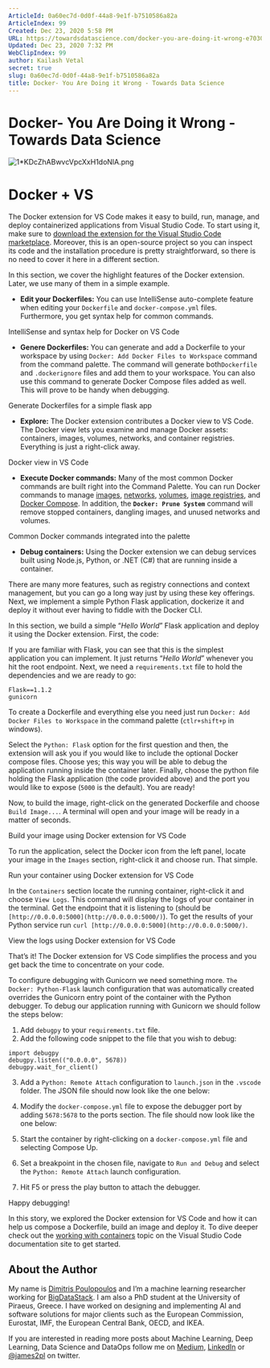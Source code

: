 ```yaml
---
ArticleId: 0a60ec7d-0d0f-44a8-9e1f-b7510586a82a
ArticleIndex: 99
Created: Dec 23, 2020 5:58 PM
URL: https://towardsdatascience.com/docker-you-are-doing-it-wrong-e703075dd67b
Updated: Dec 23, 2020 7:32 PM
WebClipIndex: 99
author: Kailash Vetal
secret: true
slug: 0a60ec7d-0d0f-44a8-9e1f-b7510586a82a
title: Docker- You Are Doing it Wrong - Towards Data Science
---
```

#  Docker- You Are Doing it Wrong - Towards Data Science
![1*KDcZhABwvcVpcXxH1doNlA.png](99%20c6d9f95ceb174669a885df62616437c3/1KDcZhABwvcVpcXxH1doNlA.png)

# Docker + VS

The Docker extension for VS Code makes it easy to build, run, manage, and deploy containerized applications from Visual Studio Code. To start using it, make sure to [download the extension for the Visual Studio Code marketplace](https://marketplace.visualstudio.com/items?itemName=ms-azuretools.vscode-docker). Moreover, this is an open-source project so you can inspect its code and the installation procedure is pretty straightforward, so there is no need to cover it here in a different section.

In this section, we cover the highlight features of the Docker extension. Later, we use many of them in a simple example.

- **Edit your Dockerfiles:** You can use IntelliSense auto-complete feature when editing your `Dockerfile` and `docker-compose.yml` files. Furthermore, you get syntax help for common commands.

IntelliSense and syntax help for Docker on VS Code

- **Genere Dockerfiles:** You can generate and add a Dockerfile to your workspace by using `Docker: Add Docker Files to Workspace` command from the command palette. The command will generate both`Dockerfile` and `.dockerignore` files and add them to your workspace. You can also use this command to generate Docker Compose files added as well. This will prove to be handy when debugging.

Generate Dockerfiles for a simple flask app

- **Explore:** The Docker extension contributes a Docker view to VS Code. The Docker view lets you examine and manage Docker assets: containers, images, volumes, networks, and container registries. Everything is just a right-click away.

Docker view in VS Code

- **Execute Docker commands:** Many of the most common Docker commands are built right into the Command Palette. You can run Docker commands to manage [images](https://docs.docker.com/engine/reference/commandline/image/), [networks](https://docs.docker.com/engine/reference/commandline/network/), [volumes](https://docs.docker.com/engine/reference/commandline/volume/), [image registries](https://docs.docker.com/engine/reference/commandline/push/), and [Docker Compose](https://docs.docker.com/compose/reference/overview/). In addition, the **`Docker: Prune System`** command will remove stopped containers, dangling images, and unused networks and volumes.

Common Docker commands integrated into the palette

- **Debug containers:** Using the Docker extension we can debug services built using Node.js, Python, or .NET (C#) that are running inside a container.

There are many more features, such as registry connections and context management, but you can go a long way just by using these key offerings. Next, we implement a simple Python Flask application, dockerize it and deploy it without ever having to fiddle with the Docker CLI.

In this section, we build a simple “*Hello World*” Flask application and deploy it using the Docker extension. First, the code:

If you are familiar with Flask, you can see that this is the simplest application you can implement. It just returns “*Hello World*” whenever you hit the root endpoint. Next, we need a `requirements.txt` file to hold the dependencies and we are ready to go:

```
Flask==1.1.2
gunicorn
```

To create a Dockerfile and everything else you need just run `Docker: Add Docker Files to Workspace` in the command palette (`ctlr+shift+p` in windows).

Select the `Python: Flask` option for the first question and then, the extension will ask you if you would like to include the optional Docker compose files. Choose yes; this way you will be able to debug the application running inside the container later. Finally, choose the python file holding the Flask application (the code provided above) and the port you would like to expose (`5000` is the default). You are ready!

Now, to build the image, right-click on the generated Dockerfile and choose `Build Image...`. A terminal will open and your image will be ready in a matter of seconds.

Build your image using Docker extension for VS Code

To run the application, select the Docker icon from the left panel, locate your image in the `Images` section, right-click it and choose run. That simple.

Run your container using Docker extension for VS Code

In the `Containers` section locate the running container, right-click it and choose `View Logs`. This command will display the logs of your container in the terminal. Get the endpoint that it is listening to (should be `[http://0.0.0.0:5000](http://0.0.0.0:5000/)`). To get the results of your Python service run `curl [http://0.0.0.0:5000](http://0.0.0.0:5000/)`.

View the logs using Docker extension for VS Code

That’s it! The Docker extension for VS Code simplifies the process and you get back the time to concentrate on your code.

To configure debugging with Gunicorn we need something more. `The Docker: Python-Flask` launch configuration that was automatically created overrides the Gunicorn entry point of the container with the Python debugger. To debug our application running with Gunicorn we should follow the steps below:

1. Add `debugpy` to your `requirements.txt` file.
2. Add the following code snippet to the file that you wish to debug:

```
import debugpy
debugpy.listen(("0.0.0.0", 5678))
debugpy.wait_for_client()
```

3. Add a `Python: Remote Attach` configuration to `launch.json` in the `.vscode` folder. The JSON file should now look like the one below:

4. Modify the `docker-compose.yml` file to expose the debugger port by adding `5678:5678` to the ports section. The file should now look like the one below:

5. Start the container by right-clicking on a `docker-compose.yml` file and selecting Compose Up.

6. Set a breakpoint in the chosen file, navigate to `Run and Debug` and select the `Python: Remote Attach` launch configuration.

7. Hit F5 or press the play button to attach the debugger.

Happy debugging!

In this story, we explored the Docker extension for VS Code and how it can help us compose a Dockerfile, build an image and deploy it. To dive deeper check out the [working with containers](https://code.visualstudio.com/docs/containers/overview) topic on the Visual Studio Code documentation site to get started.

## About the Author

My name is [Dimitris Poulopoulos](https://www.linkedin.com/in/dpoulopoulos/) and I’m a machine learning researcher working for [BigDataStack](https://bigdatastack.eu/). I am also a PhD student at the University of Piraeus, Greece. I have worked on designing and implementing AI and software solutions for major clients such as the European Commission, Eurostat, IMF, the European Central Bank, OECD, and IKEA.

If you are interested in reading more posts about Machine Learning, Deep Learning, Data Science and DataOps follow me on [Medium](https://medium.com/@dpoulopoulos), [LinkedIn](https://www.linkedin.com/in/dpoulopoulos/) or [@james2pl](https://twitter.com/james2pl) on twitter.
